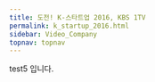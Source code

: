 ```yaml
---
title: 도전! K-스타트업 2016, KBS 1TV
permalink: k_startup_2016.html
sidebar: Video_Company
topnav: topnav
---
```


test5 입니다.